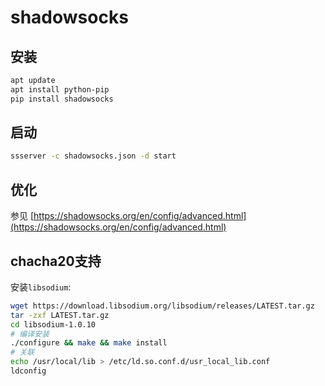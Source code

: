 # shadowsocks

## 安装
```bash
apt update
apt install python-pip
pip install shadowsocks
```

## 启动
```bash
ssserver -c shadowsocks.json -d start
```

## 优化
参见 [https://shadowsocks.org/en/config/advanced.html](https://shadowsocks.org/en/config/advanced.html)

## chacha20支持
安装`libsodium`:
```bash
wget https://download.libsodium.org/libsodium/releases/LATEST.tar.gz
tar -zxf LATEST.tar.gz
cd libsodium-1.0.10
# 编译安装
./configure && make && make install
# 关联
echo /usr/local/lib > /etc/ld.so.conf.d/usr_local_lib.conf
ldconfig
``` 
